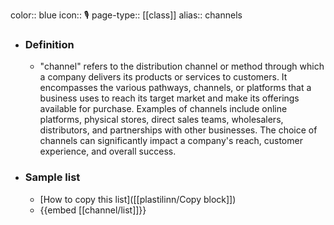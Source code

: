 color:: blue
icon:: 🎙️
page-type:: [[class]]
alias:: channels

- ### Definition 
  - "channel" refers to the distribution channel or method through which a company delivers its products or services to customers. It encompasses the various pathways, channels, or platforms that a business uses to reach its target market and make its offerings available for purchase. Examples of channels include online platforms, physical stores, direct sales teams, wholesalers, distributors, and partnerships with other businesses. The choice of channels can significantly impact a company's reach, customer experience, and overall success.
- ### Sample list
  - [How to copy this list]([[plastilinn/Copy block]])
  - {{embed [[channel/list]]}}



